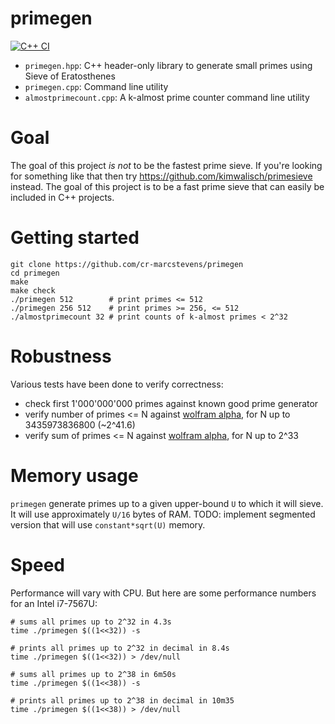 # primegen

[![C++ CI](https://github.com/cr-marcstevens/primegen/actions/workflows/cpp.yml/badge.svg)](https://github.com/cr-marcstevens/primegen/actions/workflows/cpp.yml)

- `primegen.hpp`: C++ header-only library to generate small primes using Sieve of Eratosthenes
- `primegen.cpp`: Command line utility
- `almostprimecount.cpp`: A k-almost prime counter command line utility

# Goal

The goal of this project *is not* to be the fastest prime sieve. If you're looking for something like that then try https://github.com/kimwalisch/primesieve instead.
The goal of this project is to be a fast prime sieve that can easily be included in C++ projects.

# Getting started

```
git clone https://github.com/cr-marcstevens/primegen
cd primegen
make
make check
./primegen 512        # print primes <= 512
./primegen 256 512    # print primes >= 256, <= 512
./almostprimecount 32 # print counts of k-almost primes < 2^32
```

# Robustness

Various tests have been done to verify correctness:
- check first 1'000'000'000 primes against known good prime generator
- verify number of primes <= N against [wolfram alpha](https://www.wolframalpha.com/input/?i=number+of+primes+%3C+3435973836800), for N up to 3435973836800 (~2^41.6)
- verify sum of primes <= N against [wolfram alpha](https://www.wolframalpha.com/input/?i=sum+of+primes+%3C+2%5E33), for N up to 2^33

# Memory usage

`primegen` generate primes up to a given upper-bound `U` to which it will sieve.
It will use approximately `U/16` bytes of RAM.
TODO: implement segmented version that will use `constant*sqrt(U)` memory.

# Speed

Performance will vary with CPU. But here are some performance numbers for an Intel i7-7567U:

```
# sums all primes up to 2^32 in 4.3s
time ./primegen $((1<<32)) -s

# prints all primes up to 2^32 in decimal in 8.4s
time ./primegen $((1<<32)) > /dev/null

# sums all primes up to 2^38 in 6m50s
time ./primegen $((1<<38)) -s

# prints all primes up to 2^38 in decimal in 10m35
time ./primegen $((1<<38)) > /dev/null
```

